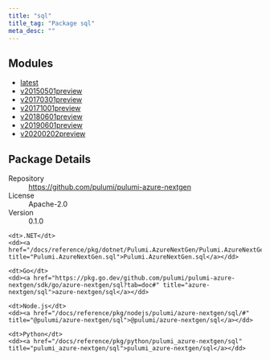 ```yaml
---
title: "sql"
title_tag: "Package sql"
meta_desc: ""
---
```


<!-- WARNING: this file was generated by Pulumi Docs Generator. -->
<!-- Do not edit by hand unless you're certain you know what you are doing! -->



<h2 id="modules">Modules</h2>
<ul class="api">
    <li><a href="latest/" title="latest"><span class="symbol module"></span>latest</a></li>
    <li><a href="v20150501preview/" title="v20150501preview"><span class="symbol module"></span>v20150501preview</a></li>
    <li><a href="v20170301preview/" title="v20170301preview"><span class="symbol module"></span>v20170301preview</a></li>
    <li><a href="v20171001preview/" title="v20171001preview"><span class="symbol module"></span>v20171001preview</a></li>
    <li><a href="v20180601preview/" title="v20180601preview"><span class="symbol module"></span>v20180601preview</a></li>
    <li><a href="v20190601preview/" title="v20190601preview"><span class="symbol module"></span>v20190601preview</a></li>
    <li><a href="v20200202preview/" title="v20200202preview"><span class="symbol module"></span>v20200202preview</a></li>
</ul>

<h2 id="package-details">Package Details</h2>
<dl class="package-details">
	<dt>Repository</dt>
	<dd><a href="https://github.com/pulumi/pulumi-azure-nextgen">https://github.com/pulumi/pulumi-azure-nextgen</a></dd>
	<dt>License</dt>
	<dd>Apache-2.0</dd>
	<dt>Version</dt>
	<dd>0.1.0</dd>
</dl>



<dl class="tabular">

    <dt>.NET</dt>
    <dd><a href="/docs/reference/pkg/dotnet/Pulumi.AzureNextGen/Pulumi.AzureNextGen.sql.html" title="Pulumi.AzureNextGen.sql">Pulumi.AzureNextGen.sql</a></dd>

    <dt>Go</dt>
    <dd><a href="https://pkg.go.dev/github.com/pulumi/pulumi-azure-nextgen/sdk/go/azure-nextgen/sql?tab=doc#" title="azure-nextgen/sql">azure-nextgen/sql</a></dd>

    <dt>Node.js</dt>
    <dd><a href="/docs/reference/pkg/nodejs/pulumi/azure-nextgen/sql/#" title="@pulumi/azure-nextgen/sql">@pulumi/azure-nextgen/sql</a></dd>

    <dt>Python</dt>
    <dd><a href="/docs/reference/pkg/python/pulumi_azure-nextgen/sql" title="pulumi_azure-nextgen/sql">pulumi_azure-nextgen/sql</a></dd>

</dl>

